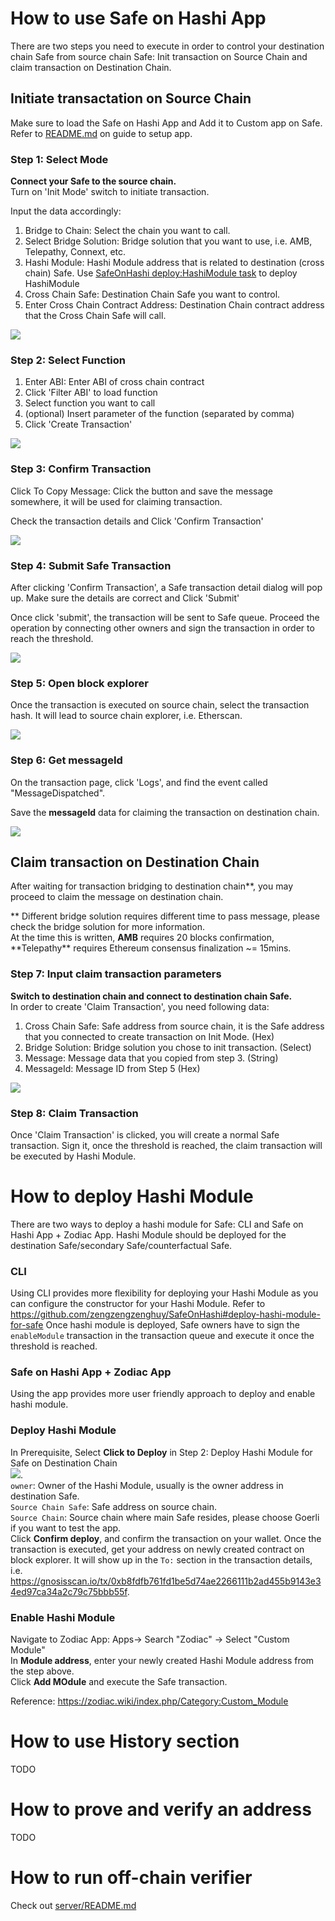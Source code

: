 # How to use Safe on Hashi App

There are two steps you need to execute in order to control your destination chain Safe from source chain Safe: Init transaction on Source Chain and claim transaction on Destination Chain.

## Initiate transactation on Source Chain

Make sure to load the Safe on Hashi App and Add it to Custom app on Safe.
Refer to [README.md](../README.md) on guide to setup app.

### Step 1: Select Mode

**Connect your Safe to the source chain.**  
Turn on 'Init Mode' switch to initiate transaction.

Input the data accordingly:

1. Bridge to Chain: Select the chain you want to call.
2. Select Bridge Solution: Bridge solution that you want to use, i.e. AMB, Telepathy, Connext, etc.
3. Hashi Module: Hashi Module address that is related to destination (cross chain) Safe. Use [SafeOnHashi deploy:HashiModule task](https://github.com/zengzengzenghuy/SafeOnHashi) to deploy HashiModule
4. Cross Chain Safe: Destination Chain Safe you want to control.
5. Enter Cross Chain Contract Address: Destination Chain contract address that the Cross Chain Safe will call.

![](../public/doc/Step1-selectmode.png)

### Step 2: Select Function

1. Enter ABI: Enter ABI of cross chain contract
2. Click 'Filter ABI' to load function
3. Select function you want to call
4. (optional) Insert parameter of the function (separated by comma)
5. Click 'Create Transaction'

![](../public/doc/Step2-Selectfunction.png)

### Step 3: Confirm Transaction

Click To Copy Message: Click the button and save the message somewhere, it will be used for claiming transaction.

Check the transaction details and Click 'Confirm Transaction'

![](../public/doc/Step3-confirmTx.png)

### Step 4: Submit Safe Transaction

After clicking 'Confirm Transaction', a Safe transaction detail dialog will pop up. Make sure the details are correct and Click 'Submit'

Once click 'submit', the transaction will be sent to Safe queue. Proceed the operation by connecting other owners and sign the transaction in order to reach the threshold.

![](../public/doc/Step4-Safetransaction.png)

### Step 5: Open block explorer

Once the transaction is executed on source chain, select the transaction hash. It will lead to source chain explorer, i.e. Etherscan.

![](../public/doc/Step5-successInitTx.png)

### Step 6: Get messageId

On the transaction page, click 'Logs', and find the event called "MessageDispatched".

Save the **messageId** data for claiming the transaction on destination chain.

![](../public/doc/Step6-getmessageId.png)

## Claim transaction on Destination Chain

After waiting for transaction bridging to destination chain\*\*, you may proceed to claim the message on destination chain.

** Different bridge solution requires different time to pass message, please check the bridge solution for more information.  
At the time this is written, **AMB** requires 20 blocks confirmation, **Telepathy\*\* requires Ethereum consensus finalization ~= 15mins.

### Step 7: Input claim transaction parameters

**Switch to destination chain and connect to destination chain Safe.**  
In order to create 'Claim Transaction', you need following data:

1. Cross Chain Safe: Safe address from source chain, it is the Safe address that you connected to create transaction on Init Mode. (Hex)
2. Bridge Solution: Bridge solution you chose to init transaction. (Select)
3. Message: Message data that you copied from step 3. (String)
4. MessageId: Message ID from Step 5 (Hex)

![](../public/doc/Step7-claimMessageParam.png)

### Step 8: Claim Transaction

Once 'Claim Transaction' is clicked, you will create a normal Safe transaction. Sign it, once the threshold is reached, the claim transaction will be executed by Hashi Module.

# How to deploy Hashi Module

There are two ways to deploy a hashi module for Safe: CLI and Safe on Hashi App + Zodiac App.
Hashi Module should be deployed for the destination Safe/secondary Safe/counterfactual Safe.

### CLI

Using CLI provides more flexibility for deploying your Hashi Module as you can configure the constructor for your Hashi Module.
Refer to https://github.com/zengzengzenghuy/SafeOnHashi#deploy-hashi-module-for-safe
Once hashi module is deployed, Safe owners have to sign the `enableModule` transaction in the transaction queue and execute it once the threshold is reached.

### Safe on Hashi App + Zodiac App

Using the app provides more user friendly approach to deploy and enable hashi module.

### Deploy Hashi Module

In Prerequisite, Select **Click to Deploy** in Step 2: Deploy Hashi Module for Safe on Destination Chain  
![](../public/doc/DeployHashiModule.png).  
`owner`: Owner of the Hashi Module, usually is the owner address in destination Safe.  
`Source Chain Safe`: Safe address on source chain.  
`Source Chain`: Source chain where main Safe resides, please choose Goerli if you want to test the app.  
Click **Confirm deploy**, and confirm the transaction on your wallet. Once the transaction is executed, get your address on newly created contract on block explorer. It will show up in the `To:` section in the transaction details, i.e. https://gnosisscan.io/tx/0xb8fdfb761fd1be5d74ae2266111b2ad455b9143e34ed97ca34a2c79c75bbb55f.

### Enable Hashi Module

Navigate to Zodiac App: Apps-> Search "Zodiac" -> Select "Custom Module"  
In **Module address**, enter your newly created Hashi Module address from the step above.  
Click **Add MOdule** and execute the Safe transaction.

Reference: https://zodiac.wiki/index.php/Category:Custom_Module

# How to use History section

TODO

# How to prove and verify an address

TODO

# How to run off-chain verifier

Check out [server/README.md](../server/README.MD)
